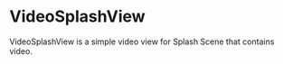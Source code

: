 # VideoSplashView

VideoSplashView is a simple video view for Splash Scene that contains video. 



